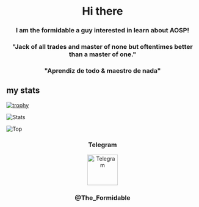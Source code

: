 <h1 align="center">Hi there </h1>
<h3 align="center">I am the formidable a guy interested in learn about AOSP!</h3>
<h3 align="center">"Jack of all trades and master of none but oftentimes better than a master of one." </h3>
<h3 align="center">"Aprendiz de todo & maestro de nada"


## my stats
[![trophy](https://github-profile-trophy.vercel.app/?username=TheFormidable&theme=onedark)](https://github.com/TheFormidable/github-profile-trophy)

![Stats](https://github-readme-stats.vercel.app/api?username=TheFormidable&show_icons=true&theme=onedark&count_private=true)

![Top](https://github-readme-stats.vercel.app/api/top-langs/?username=TheFormidable&layout=compact&theme=onedark&count_private=true)



<h3 align="center">Telegram</h3>

<div align="center" href="https://t.me/fars_dev" target="_blank">
  <img src="https://upload.wikimedia.org/wikipedia/commons/thumb/8/83/Telegram_2019_Logo.svg/2048px-Telegram_2019_Logo.svg.png" width="80" height="80" alt="Telegram"/>
</div>
<h3 align="center">@The_Formidable</h3>
